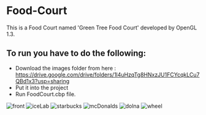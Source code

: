 # Food-Court
This is a Food Court named 'Green Tree Food Court' developed by OpenGL 1.3.

## To run you have to do the following:
* Download the images folder from here : https://drive.google.com/drive/folders/1l4uHzqTg8HNxzJU1FCYcqkLCu7QBd1x3?usp=sharing
* Put it into the project
* Run FoodCourt.cbp file.



![front](https://user-images.githubusercontent.com/47048039/226088141-a80d4aff-1e62-421c-9b8c-772e97f6b6f6.png)
![iceLab](https://user-images.githubusercontent.com/47048039/226088204-03711fc1-2687-4afc-8a71-b49a92846951.png)
![starbucks](https://user-images.githubusercontent.com/47048039/226088137-e214af10-9440-4c9f-a7db-eec5b17efcb9.png)
![mcDonalds](https://user-images.githubusercontent.com/47048039/226088140-e6f2d72f-562f-43d1-83bd-3572ae0fc87b.png)
![dolna](https://user-images.githubusercontent.com/47048039/226088143-0f636193-7fa5-4a17-af6f-793b91cb839f.png)
![wheel](https://user-images.githubusercontent.com/47048039/226088145-e1e3ca04-a53e-469a-a810-02f8f5884d61.png)
